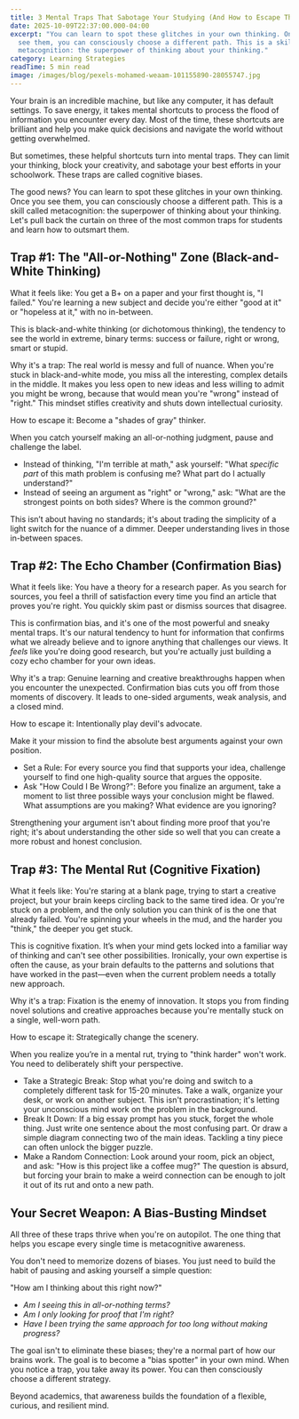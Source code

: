 ```yaml
---
title: 3 Mental Traps That Sabotage Your Studying (And How to Escape Them)
date: 2025-10-09T22:37:00.000-04:00
excerpt: "You can learn to spot these glitches in your own thinking. Once you
  see them, you can consciously choose a different path. This is a skill called
  metacognition: the superpower of thinking about your thinking."
category: Learning Strategies
readTime: 5 min read
image: /images/blog/pexels-mohamed-weaam-101155890-28055747.jpg
---
```

Your brain is an incredible machine, but like any computer, it has default settings. To save energy, it takes mental shortcuts to process the flood of information you encounter every day. Most of the time, these shortcuts are brilliant and help you make quick decisions and navigate the world without getting overwhelmed.

But sometimes, these helpful shortcuts turn into mental traps. They can limit your thinking, block your creativity, and sabotage your best efforts in your schoolwork. These traps are called cognitive biases.

The good news? You can learn to spot these glitches in your own thinking. Once you see them, you can consciously choose a different path. This is a skill called metacognition: the superpower of thinking about your thinking. Let's pull back the curtain on three of the most common traps for students and learn how to outsmart them.

## Trap #1: The "All-or-Nothing" Zone (Black-and-White Thinking)

What it feels like: You get a B+ on a paper and your first thought is, "I failed." You're learning a new subject and decide you're either "good at it" or "hopeless at it," with no in-between.

This is black-and-white thinking (or dichotomous thinking), the tendency to see the world in extreme, binary terms: success or failure, right or wrong, smart or stupid.

Why it's a trap: The real world is messy and full of nuance. When you're stuck in black-and-white mode, you miss all the interesting, complex details in the middle. It makes you less open to new ideas and less willing to admit you might be wrong, because that would mean you're "wrong" instead of "right." This mindset stifles creativity and shuts down intellectual curiosity.

How to escape it: Become a "shades of gray" thinker.

When you catch yourself making an all-or-nothing judgment, pause and challenge the label.

* Instead of thinking, "I'm terrible at math," ask yourself: "What *specific part* of this math problem is confusing me? What part do I actually understand?"
* Instead of seeing an argument as "right" or "wrong," ask: "What are the strongest points on both sides? Where is the common ground?"

This isn’t about having no standards; it's about trading the simplicity of a light switch for the nuance of a dimmer. Deeper understanding lives in those in-between spaces.

## Trap #2: The Echo Chamber (Confirmation Bias)

What it feels like: You have a theory for a research paper. As you search for sources, you feel a thrill of satisfaction every time you find an article that proves you're right. You quickly skim past or dismiss sources that disagree.

This is confirmation bias, and it's one of the most powerful and sneaky mental traps. It's our natural tendency to hunt for information that confirms what we already believe and to ignore anything that challenges our views. It *feels* like you're doing good research, but you're actually just building a cozy echo chamber for your own ideas.

Why it's a trap: Genuine learning and creative breakthroughs happen when you encounter the unexpected. Confirmation bias cuts you off from those moments of discovery. It leads to one-sided arguments, weak analysis, and a closed mind.

How to escape it: Intentionally play devil's advocate.

Make it your mission to find the absolute best arguments against your own position.

* Set a Rule: For every source you find that supports your idea, challenge yourself to find one high-quality source that argues the opposite.
* Ask "How Could I Be Wrong?": Before you finalize an argument, take a moment to list three possible ways your conclusion might be flawed. What assumptions are you making? What evidence are you ignoring?

Strengthening your argument isn't about finding more proof that you're right; it's about understanding the other side so well that you can create a more robust and honest conclusion.

## Trap #3: The Mental Rut (Cognitive Fixation)

What it feels like: You're staring at a blank page, trying to start a creative project, but your brain keeps circling back to the same tired idea. Or you're stuck on a problem, and the only solution you can think of is the one that already failed. You're spinning your wheels in the mud, and the harder you "think," the deeper you get stuck.

This is cognitive fixation. It’s when your mind gets locked into a familiar way of thinking and can't see other possibilities. Ironically, your own expertise is often the cause, as your brain defaults to the patterns and solutions that have worked in the past—even when the current problem needs a totally new approach.

Why it's a trap: Fixation is the enemy of innovation. It stops you from finding novel solutions and creative approaches because you're mentally stuck on a single, well-worn path.

How to escape it: Strategically change the scenery.

When you realize you’re in a mental rut, trying to "think harder" won't work. You need to deliberately shift your perspective.

* Take a Strategic Break: Stop what you're doing and switch to a completely different task for 15-20 minutes. Take a walk, organize your desk, or work on another subject. This isn't procrastination; it's letting your unconscious mind work on the problem in the background.
* Break It Down: If a big essay prompt has you stuck, forget the whole thing. Just write one sentence about the most confusing part. Or draw a simple diagram connecting two of the main ideas. Tackling a tiny piece can often unlock the bigger puzzle.
* Make a Random Connection: Look around your room, pick an object, and ask: "How is this project like a coffee mug?" The question is absurd, but forcing your brain to make a weird connection can be enough to jolt it out of its rut and onto a new path.

## Your Secret Weapon: A Bias-Busting Mindset

All three of these traps thrive when you're on autopilot. The one thing that helps you escape every single time is metacognitive awareness.

You don't need to memorize dozens of biases. You just need to build the habit of pausing and asking yourself a simple question:

"How am I thinking about this right now?"

* *Am I seeing this in all-or-nothing terms?*
* *Am I only looking for proof that I'm right?*
* *Have I been trying the same approach for too long without making progress?*

The goal isn't to eliminate these biases; they're a normal part of how our brains work. The goal is to become a "bias spotter" in your own mind. When you notice a trap, you take away its power. You can then consciously choose a different strategy.

Beyond academics, that awareness builds the foundation of a flexible, curious, and resilient mind.
